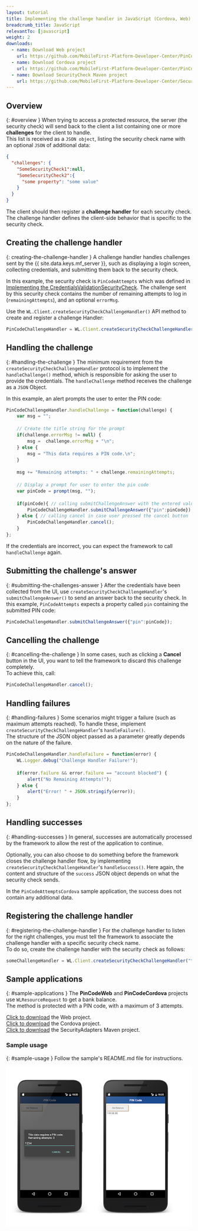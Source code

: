 ```yaml
---
layout: tutorial
title: Implementing the challenge handler in JavaScript (Cordova, Web) applications
breadcrumb_title: JavaScript
relevantTo: [javascript]
weight: 2
downloads:
  - name: Download Web project
    url: https://github.com/MobileFirst-Platform-Developer-Center/PinCodeWeb/tree/release80
  - name: Download Cordova project
    url: https://github.com/MobileFirst-Platform-Developer-Center/PinCodeCordova/tree/release80
  - name: Download SecurityCheck Maven project
    url: https://github.com/MobileFirst-Platform-Developer-Center/SecurityCheckAdapters/tree/release80
---
```

<!-- NLS_CHARSET=UTF-8 -->
## Overview
{: #overview }
When trying to access a protected resource, the server (the security check) will send back to the client a list containing one or more **challenges** for the client to handle.  
This list is received as a `JSON object`, listing the security check name with an optional `JSON` of additional data:

```json
{
  "challenges": {
    "SomeSecurityCheck1":null,
    "SomeSecurityCheck2":{
      "some property": "some value"
    }
  }
}
```

The client should then register a **challenge handler** for each security check.  
The challenge handler defines the client-side behavior that is specific to the security check.

## Creating the challenge handler
{: creating-the-challenge-handler }
A challenge handler handles challenges sent by the {{ site.data.keys.mf_server }}, such as displaying a login screen, collecting credentials, and submitting them back to the security check.

In this example, the security check is `PinCodeAttempts` which was defined in [Implementing the CredentialsValidationSecurityCheck](../security-check). The challenge sent by this security check contains the number of remaining attempts to log in (`remainingAttempts`), and an optional `errorMsg`.


Use the `WL.Client.createSecurityCheckChallengeHandler()` API method to create and register a challenge Handler:

```javascript
PinCodeChallengeHandler = WL.Client.createSecurityCheckChallengeHandler("PinCodeAttempts");
```

## Handling the challenge
{: #handling-the-challenge }
The minimum requirement from the `createSecurityCheckChallengeHandler` protocol is to implement the `handleChallenge()` method, which is responsible for asking the user to provide the credentials. The `handleChallenge` method receives the challenge as a `JSON` Object.

In this example, an alert prompts the user to enter the PIN code:

```javascript
PinCodeChallengeHandler.handleChallenge = function(challenge) {
    var msg = "";

    // Create the title string for the prompt
    if(challenge.errorMsg != null) {
        msg =  challenge.errorMsg + "\n";
    } else {
        msg = "This data requires a PIN code.\n";
    }

    msg += "Remaining attempts: " + challenge.remainingAttempts;

    // Display a prompt for user to enter the pin code     
    var pinCode = prompt(msg, "");

    if(pinCode){ // calling submitChallengeAnswer with the entered value
        PinCodeChallengeHandler.submitChallengeAnswer({"pin":pinCode});
    } else { // calling cancel in case user pressed the cancel button
        PinCodeChallengeHandler.cancel();   
    }                            
};
```

If the credentials are incorrect, you can expect the framework to call `handleChallenge` again.

## Submitting the challenge's answer
{: #submitting-the-challenges-answer }
After the credentials have been collected from the UI, use `createSecurityCheckChallengeHandler`'s `submitChallengeAnswer()` to send an answer back to the security check. In this example, `PinCodeAttempts` expects a property called `pin` containing the submitted PIN code:

```javascript
PinCodeChallengeHandler.submitChallengeAnswer({"pin":pinCode});
```

## Cancelling the challenge
{: #cancelling-the-challenge }
In some cases, such as clicking a **Cancel** button in the UI, you want to tell the framework to discard this challenge completely.  
To achieve this, call:

```javascript
PinCodeChallengeHandler.cancel();
```

## Handling failures
{: #handling-failures }
Some scenarios might trigger a failure (such as maximum attempts reached). To handle these, implement `createSecurityCheckChallengeHandler`'s `handleFailure()`.  
The structure of the JSON object passed as a parameter greatly depends on the nature of the failure.

```javascript
PinCodeChallengeHandler.handleFailure = function(error) {
    WL.Logger.debug("Challenge Handler Failure!");

    if(error.failure && error.failure == "account blocked") {
        alert("No Remaining Attempts!");  
    } else {
        alert("Error! " + JSON.stringify(error));
    }
};
```

## Handling successes
{: #handling-successes }
In general, successes are automatically processed by the framework to allow the rest of the application to continue.

Optionally, you can also choose to do something before the framework closes the challenge handler flow, by implementing `createSecurityCheckChallengeHandler`'s `handleSuccess()`. Here again, the content and structure of the `success` JSON object depends on what the security check sends.

In the `PinCodeAttemptsCordova` sample application, the success does not contain any additional data.

## Registering the challenge handler
{: #registering-the-challenge-handler }
For the challenge handler to listen for the right challenges, you must tell the framework to associate the challenge handler with a specific security check name.  
To do so, create the challenge handler with the security check as follows:

```javascript
someChallengeHandler = WL.Client.createSecurityCheckChallengeHandler("the-securityCheck-name");
```

## Sample applications
{: #sample-applications }
The **PinCodeWeb** and **PinCodeCordova**  projects use `WLResourceRequest` to get a bank balance.  
The method is protected with a PIN code, with a maximum of 3 attempts.

[Click to download](https://github.com/MobileFirst-Platform-Developer-Center/PinCodeWeb/tree/release80) the Web project.  
[Click to download](https://github.com/MobileFirst-Platform-Developer-Center/PinCodeCordova/tree/release80) the Cordova project.  
[Click to download](https://github.com/MobileFirst-Platform-Developer-Center/SecurityCheckAdapters/tree/release80) the SecurityAdapters Maven project.  

### Sample usage
{: #sample-usage }
Follow the sample's README.md file for instructions.

![Sample application](pincode-attempts-cordova.png)

